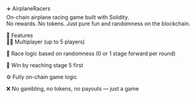 ✈️ AirplaneRacers        
On-chain airplane racing game built with Solidity.      
No rewards. No tokens. Just pure fun and randomness on the blockchain.        
      
🧩 Features     
👨‍✈️ Multiplayer (up to 5 players)         
        
🔄 Race logic based on randomness (0 or 1 stage forward per round) 
 
🏁 Win by reaching stage 5 first    
        
⚙️ Fully on-chain game logic    
     
❌ No gambling, no tokens, no payouts — just a game    
  
